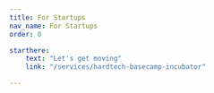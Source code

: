 ```yaml
---
title: For Startups
nav_name: For Startups
order: 0

starthere:
    text: "Let's get moving"
    link: "/services/hardtech-basecamp-incubator"

---
```


<text-image image="/images/for/startups/fsu-1.png">
<template v-slot:left>

## PCDworks
# For Startups

The road to startup success can be a long one. It
doesn’t have to be a lonely one. Our team of
seasoned entrepreneurs, designers, and
engineers is here to keep both your momentum
and spirits up with insight, expertise, and
unwavering support.

**Are you challenged to produce:**

* Fast results for investors
* Market successes for clients
* Efficient use of capital to extend runway
* Expertise to cross the chasm

</template>
</text-image>

<image-text-tint image="/images/for/startups/fsu-2.png" :button="starthere">
<template v-slot:right>

## Here's how we'll make your journey more productive—<br/>and more pleasant:

* Map out a strict schedule to deliver results, fast
* Establish guideposts and guardrails to stay on track
* Move product design to marketplace prototypes
* Maximize “fuel efficiency” with smart use of capital
* Have fun along the way—snacks and tunes included


</template>
</image-text-tint>

<image-slide image="/images/for/startups/fsu-3.png">
<template>

"If your company is truly committed to ground breaking technology development and innovation
and you need thinking outside the box, look no further than PCDworks. The in-house technical
team is the best combination of scientists, engineers and problem solvers that | have ever seen.
They don’t take any challenge at face value. They take the deep dive necessary to find the best
solution from both the technical and market perspectives. PCDworks is the partner you want if the
goal is to create something game changing in your industry."

<center>

**John Dreu**\
VP Global New Product Development\
Ingersoll-Rand Security Technologies

</center>

</template>
</image-slide>